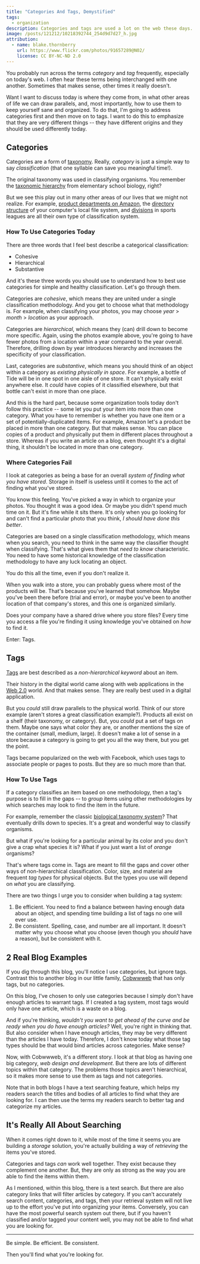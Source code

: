 ```yaml
---
title: "Categories And Tags, Demystified"
tags:
  - organization
description: Categories and tags are used a lot on the web these days. Are you using them well?
image: /posts/121212/10218392744_254d9d7d27_h.jpg
attribution:
  - name: blake.thornberry
    url: https://www.flickr.com/photos/91657289@N02/
    license: CC BY-NC-ND 2.0
---
```


You probably run across the terms _category_ and _tag_ frequently, especially on today's web. I often hear these terms being interchanged with one another. Sometimes that makes sense, other times it really doesn't.

Want I want to discuss today is where they come from, in what other areas of life we can draw parallels, and, most importantly, how to use them to keep yourself sane and organized. To do that, I'm going to address categories first and then move on to tags. I want to do this to emphasize that they are very different things -- they have different origins and they should be used differently today.

## Categories

Categories are a form of [taxonomy](<https://en.wikipedia.org/wiki/Taxonomy_(general)>). Really, _category_ is just a simple way to say _classification_ (that one syllable can save you meaningful time!).

The original taxonomy was used in classifying organisms. You remember the [taxonomic hierarchy](https://upload.wikimedia.org/wikipedia/commons/a/a5/Biological_classification_L_Pengo_vflip.svg) from elementary school biology, right?

But we see this play out in many other areas of our lives that we might not realize. For example, [product departments on Amazon](http://smile.amazon.com/gp/site-directory), the [directory structure](https://en.wikipedia.org/wiki/Directory_structure) of your computer's local file system, and [divisions](<https://en.wikipedia.org/wiki/Division_(sport)>) in sports leagues are all their own type of classification system.

### How To Use Categories Today

There are three words that I feel best describe a categorical classification:

- Cohesive
- Hierarchical
- Substantive

And it's these three words you should use to understand how to best use categories for simple and healthy classification. Let's go through them.

Categories are _cohesive_, which means they are united under a single classification methodology. And you get to choose what that methodology is. For example, when classifying your photos, you may choose _year_ > _month_ > _location_ as your approach.

Categories are _hierarchical_, which means they (can) drill down to become more specific. Again, using the photos example above, you're going to have fewer photos from a location within a year compared to the year overall. Therefore, drilling down by year introduces hierarchy and increases the specificity of your classification.

Last, categories are _substantive_, which means you should think of an object within a category as _existing physically in space_. For example, a bottle of Tide will be in one spot in one aisle of one store. It can't physically exist anywhere else. It _could_ have copies of it classified elsewhere, but that bottle can't exist in more than one place.

And this is the hard part, because some organization tools today don't follow this practice -- some let you put your item into more than one category. What you have to remember is whether you have one item or a set of potentially-duplicated items. For example, Amazon let's a product be placed in more than one category. But that makes sense. You can place copies of a product and physically put them in different places throughout a store. Whereas if you write an article on a blog, even thought it's a digital thing, it shouldn't be located in more than one category.

### Where Categories Fail

I look at categories as being a base for an overall _system of finding what you have stored_. Storage in itself is useless until it comes to the act of finding what you've stored.

You know this feeling. You've picked a way in which to organize your photos. You thought it was a good idea. Or maybe you didn't spend much time on it. But it's fine while it sits there. It's only when you go looking for and can't find a particular photo that you think, _I should have done this better_.

Categories are based on a single classification methodology, which means when you search, you need to think in the same way the classifier thought when classifying. That's what gives them that _need to know_ characteristic. You need to have some historical knowledge of the classification methodology to have any luck locating an object.

You do this all the time, even if you don't realize it.

When you walk into a store, you can probably guess where most of the products will be. That's because you've learned that somehow. Maybe you've been there before (trial and error), or maybe you've been to another location of that company's stores, and this one is organized similarly.

Does your company have a shared drive where you store files? Every time you access a file you're finding it using knowledge you've obtained on _how_ to find it.

Enter: Tags.

## Tags

[Tags](<https://en.wikipedia.org/wiki/Tag_(metadata)>) are best described as a _non-hierarchical keyword_ about an item.

Their history in the digital world came along with web applications in the [Web 2.0](https://en.wikipedia.org/wiki/Web_2.0) world. And that makes sense. They are really best used in a digital application.

But you _could_ still draw parallels to the physical world. Think of our store example (aren't stores a great classification example?). Products all exist on a shelf (their taxonomy, or category). But, you _could_ put a set of tags on them. Maybe one says what color they are, or another mentions the size of the container (small, medium, large). It doesn't make a lot of sense in a store because a category is going to get you all the way there, but you get the point.

Tags became popularized on the web with Facebook, which uses tags to associate people or pages to posts. But they are so much more than that.

### How To Use Tags

If a category classifies an item based on one methodology, then a tag's purpose is to fill in the gaps -- to _group_ items using other methodologies by which searches may look to find the item in the future.

For example, remember the classic [biological taxonomy system](https://upload.wikimedia.org/wikipedia/commons/a/a5/Biological_classification_L_Pengo_vflip.svg)? That eventually drills down to species. It's a great and wonderful way to classify organisms.

But what if you're looking for a particular animal by its color and you don't give a crap what species it is? What if you just want a list of _orange_ organisms?

That's where tags come in. Tags are meant to fill the gaps and cover other ways of non-hierarchical classification. Color, size, and material are frequent _tag types_ for physical objects. But the types you use will depend on _what_ you are classifying.

There are two things I urge you to consider when building a tag system:

1. Be efficient. You need to find a balance between having enough data about an object, and spending time building a list of tags no one will ever use.
2. Be consistent. Spelling, case, and number are all important. It doesn't matter why you choose what you choose (even though you _should_ have a reason), but be consistent with it.

## 2 Real Blog Examples

If you dig through this blog, you'll notice I use categories, but ignore tags. Contrast this to another blog in our little family, [Cobwwweb](http://cobwwweb.com) that has only tags, but no categories.

On this blog, I've chosen to only use categories because I simply don't have enough articles to warrant tags. If I created a tag system, most tags would only have one article, which is a waste on a blog.

And if you're thinking, _wouldn't you want to get ahead of the curve and be ready when you do have enough articles?_ Well, you're right in thinking that. But also consider when I have enough articles, they may be very different than the articles I have today. Therefore, I don't know today what those tag types should be that would bind articles across categories. Make sense?

Now, with Cobwwweb, it's a different story. I look at that blog as having one big category, _web design and development_. But there are lots of different topics within that category. The problems those topics aren't hierarchical, so it makes more sense to use them as tags and not categories.

Note that in both blogs I have a text searching feature, which helps my readers search the titles and bodies of all articles to find what they are looking for. I can then use the terms my readers search to better tag and categorize my articles.

## It's Really All About Searching

When it comes right down to it, while most of the time it seems you are building a _storage_ solution, you're actually building a way of _retrieving_ the items you've stored.

Categories and tags _can_ work well together. They exist because they complement one another. But, they are only as strong as the way you are able to find the items within them.

As I mentioned, within this blog, there is a text search. But there are also category links that will filter articles by category. If you can't accurately search content, categories, and tags, then your retrieval system will not live up to the effort you've put into organizing your items. Conversely, you can have the most powerful search system out there, but if you haven't classified and/or tagged your content well, you may not be able to find what you are looking for.

---

Be simple. Be efficient. Be consistent.

Then you'll find what you're looking for.
